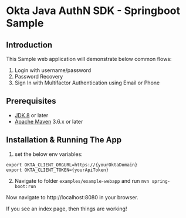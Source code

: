 # Okta Java AuthN SDK - Springboot Sample

## Introduction

This Sample web application will demonstrate below common flows:
1. Login with username/password
2. Password Recovery 
3. Sign In with Multifactor Authentication using Email or Phone

## Prerequisites

- [JDK 8][jdk-8] or later
- [Apache Maven][apache-maven] 3.6.x or later

## Installation & Running The App

1. set the below env variables:

```
export OKTA_CLIENT_ORGURL=https://{yourOktaDomain}
export OKTA_CLIENT_TOKEN={yourApiToken}
```

2. Navigate to folder `examples/example-webapp` and run `mvn spring-boot:run`

Now navigate to http://localhost:8080 in your browser.

If you see an index page, then things are working!

[jdk-8]: https://www.oracle.com/java/technologies/javase/javase-jdk8-downloads.html
[apache-maven]: https://maven.apache.org/download.cgi

